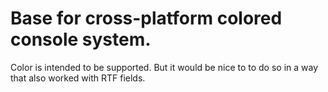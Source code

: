 # Base for cross-platform colored console system.

Color is intended to be supported. But it would be nice to to do so
in a way that also worked with RTF fields.

